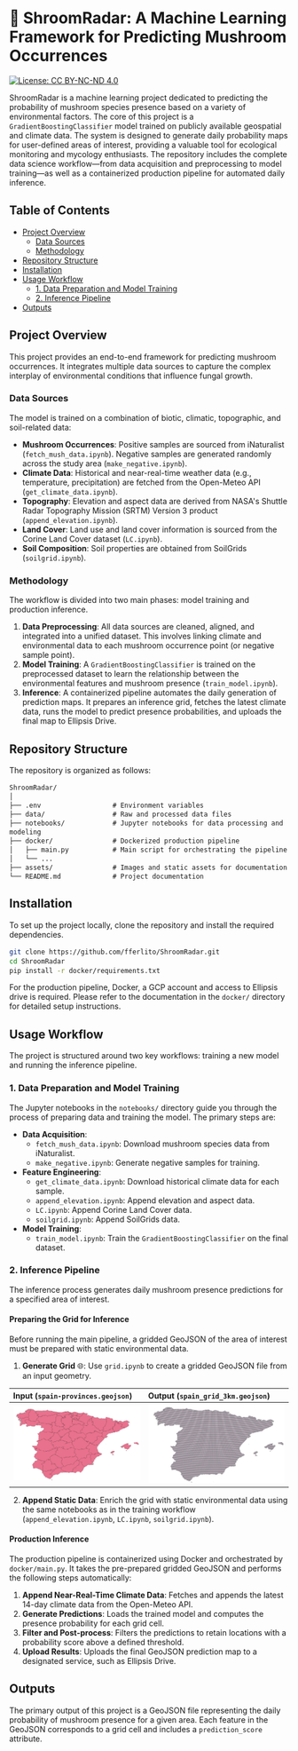 # 🍄 ShroomRadar: A Machine Learning Framework for Predicting Mushroom Occurrences

[![License: CC BY-NC-ND 4.0](https://img.shields.io/badge/License-CC%20BY--NC--ND%204.0-lightgrey.svg)](https://creativecommons.org/licenses/by-nc-nd/4.0/)

ShroomRadar is a machine learning project dedicated to predicting the probability of mushroom species presence based on a variety of environmental factors. The core of this project is a `GradientBoostingClassifier` model trained on publicly available geospatial and climate data. The system is designed to generate daily probability maps for user-defined areas of interest, providing a valuable tool for ecological monitoring and mycology enthusiasts. The repository includes the complete data science workflow—from data acquisition and preprocessing to model training—as well as a containerized production pipeline for automated daily inference.

## Table of Contents

- [Project Overview](#project-overview)
  - [Data Sources](#data-sources)
  - [Methodology](#methodology)
- [Repository Structure](#repository-structure)
- [Installation](#installation)
- [Usage Workflow](#usage-workflow)
  - [1. Data Preparation and Model Training](#1-data-preparation-and-model-training)
  - [2. Inference Pipeline](#2-inference-pipeline)
- [Outputs](#outputs)

## Project Overview

This project provides an end-to-end framework for predicting mushroom occurrences. It integrates multiple data sources to capture the complex interplay of environmental conditions that influence fungal growth.

### Data Sources

The model is trained on a combination of biotic, climatic, topographic, and soil-related data:

-   **Mushroom Occurrences**: Positive samples are sourced from iNaturalist (`fetch_mush_data.ipynb`). Negative samples are generated randomly across the study area (`make_negative.ipynb`).
-   **Climate Data**: Historical and near-real-time weather data (e.g., temperature, precipitation) are fetched from the Open-Meteo API (`get_climate_data.ipynb`).
-   **Topography**: Elevation and aspect data are derived from NASA's Shuttle Radar Topography Mission (SRTM) Version 3 product (`append_elevation.ipynb`).
-   **Land Cover**: Land use and land cover information is sourced from the Corine Land Cover dataset (`LC.ipynb`).
-   **Soil Composition**: Soil properties are obtained from SoilGrids (`soilgrid.ipynb`).

### Methodology

The workflow is divided into two main phases: model training and production inference.

1.  **Data Preprocessing**: All data sources are cleaned, aligned, and integrated into a unified dataset. This involves linking climate and environmental data to each mushroom occurrence point (or negative sample point).
2.  **Model Training**: A `GradientBoostingClassifier` is trained on the preprocessed dataset to learn the relationship between the environmental features and mushroom presence (`train_model.ipynb`).
3.  **Inference**: A containerized pipeline automates the daily generation of prediction maps. It prepares an inference grid, fetches the latest climate data, runs the model to predict presence probabilities, and uploads the final map to Ellipsis Drive.

## Repository Structure

The repository is organized as follows:

```
ShroomRadar/
│
├── .env                  # Environment variables
├── data/                 # Raw and processed data files
├── notebooks/            # Jupyter notebooks for data processing and modeling
├── docker/               # Dockerized production pipeline
│   ├── main.py           # Main script for orchestrating the pipeline
│   └── ...
├── assets/               # Images and static assets for documentation
└── README.md             # Project documentation
```

## Installation

To set up the project locally, clone the repository and install the required dependencies.

```bash
git clone https://github.com/fferlito/ShroomRadar.git
cd ShroomRadar
pip install -r docker/requirements.txt
```

For the production pipeline, Docker, a GCP account and access to Ellipsis drive is required. Please refer to the documentation in the `docker/` directory for detailed setup instructions.

## Usage Workflow

The project is structured around two key workflows: training a new model and running the inference pipeline.

### 1. Data Preparation and Model Training

The Jupyter notebooks in the `notebooks/` directory guide you through the process of preparing data and training the model. The primary steps are:

-   **Data Acquisition**:
    -   `fetch_mush_data.ipynb`: Download mushroom species data from iNaturalist.
    -   `make_negative.ipynb`: Generate negative samples for training.
-   **Feature Engineering**:
    -   `get_climate_data.ipynb`: Download historical climate data for each sample.
    -   `append_elevation.ipynb`: Append elevation and aspect data.
    -   `LC.ipynb`: Append Corine Land Cover data.
    -   `soilgrid.ipynb`: Append SoilGrids data.
-   **Model Training**:
    -   `train_model.ipynb`: Train the `GradientBoostingClassifier` on the final dataset.

### 2. Inference Pipeline

The inference process generates daily mushroom presence predictions for a specified area of interest.

#### Preparing the Grid for Inference

Before running the main pipeline, a gridded GeoJSON of the area of interest must be prepared with static environmental data.

1.  **Generate Grid** 🌐: Use `grid.ipynb` to create a gridded GeoJSON file from an input geometry.

| Input (`spain-provinces.geojson`) | Output (`spain_grid_3km.geojson`) |
| :-------------------------------- | :-------------------------------- |
| <img src="assets/map.png" alt="drawing" width="300"/> | <img src="assets/grid.png" alt="drawing" width="300"/> |

2.  **Append Static Data**: Enrich the grid with static environmental data using the same notebooks as in the training workflow (`append_elevation.ipynb`, `LC.ipynb`, `soilgrid.ipynb`).

#### Production Inference

The production pipeline is containerized using Docker and orchestrated by `docker/main.py`. It takes the pre-prepared gridded GeoJSON and performs the following steps automatically:

1.  **Append Near-Real-Time Climate Data**: Fetches and appends the latest 14-day climate data from the Open-Meteo API.
2.  **Generate Predictions**: Loads the trained model and computes the presence probability for each grid cell.
3.  **Filter and Post-process**: Filters the predictions to retain locations with a probability score above a defined threshold.
4.  **Upload Results**: Uploads the final GeoJSON prediction map to a designated service, such as Ellipsis Drive.

## Outputs

The primary output of this project is a GeoJSON file representing the daily probability of mushroom presence for a given area. Each feature in the GeoJSON corresponds to a grid cell and includes a `prediction_score` attribute.
